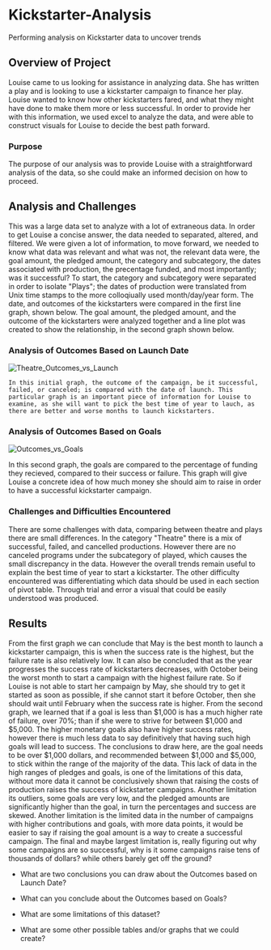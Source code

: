 # Kickstarter-Analysis
Performing analysis on Kickstarter data to uncover trends

## Overview of Project
  Louise came to us looking for assistance in analyzing data. She has written a play and is looking to use a kickstarter campaign to finance her play. Louise wanted to know how other kickstarters fared, and what they might have done to make them more or less successful. In order to provide her with this information, we used excel to analyze the data, and were able to construct visuals for Louise to decide the best path forward. 
  
### Purpose
  The purpose of our analysis was to provide Louise with a straightforward analysis of the data, so she could make an informed decision on how to proceed. 

## Analysis and Challenges
  This was a large data set to analyze with a lot of extraneous data. In order to get Louise a concise answer, the data needed to separated, altered, and filtered. We were given a lot of information, to move forward, we needed to know what data was relevant and what was not, the relevant data were, the goal amount, the pledged amount, the category and subcategory, the dates associated with production, the precentage funded, and most importantly; was it successful? To start, the category and subcategory were separated in order to isolate "Plays"; the dates of production were translated from Unix time stamps to the more colloqiually used month/day/year form. The date, and outcomes of the kickstarters were compared in the first line graph, shown below. The goal amount, the pledged amount, and the outcome of the kickstarters were analyzed together and a line plot was created to show the relationship, in the second graph shown below. 
    
### Analysis of Outcomes Based on Launch Date
  ![Theatre_Outcomes_vs_Launch](https://user-images.githubusercontent.com/106715300/174501191-b4fa58d6-de5f-4119-b0a1-a6a15fe1273d.png)
  
    In this initial graph, the outcome of the campaign, be it successful, failed, or canceled; is compared with the date of launch. This particular graph is an important piece of information for Louise to examine, as she will want to pick the best time of year to lauch, as there are better and worse months to launch kickstarters. 

### Analysis of Outcomes Based on Goals
  ![Outcomes_vs_Goals](https://user-images.githubusercontent.com/106715300/174501337-7f5855e8-276b-43a6-869f-2c97bed3a3f6.png)

  In this second graph, the goals are compared to the percentage of funding they recieved, compared to their success or failure. This graph will give Louise a concrete idea of how much money she should aim to raise in order to have a successful kickstarter campaign. 
### Challenges and Difficulties Encountered
  There are some challenges with data, comparing between theatre and plays there are small differences. In the category "Theatre" there is a mix of successful, failed, and cancelled productions. However there are no canceled programs under the subcategory of played, which causes the small discrepancy in the data. However the overall trends remain useful to explain the best time of year to start a kickstarter. The other difficulty encountered was differentiating which data should be used in each section of pivot table. Through trial and error a visual that could be easily understood was produced. 
## Results
  From the first graph we can conclude that May is the best month to launch a kickstarter campaign, this is when the success rate is the highest, but the failure rate is also relatively low. It can also be concluded that as the year progresses the success rate of kickstarters decreases, with October being the worst month to start a campaign with the highest failure rate. So if Louise is not able to start her campaign by May, she should try to get it started as soon as possible, if she cannot start it before October, then she should wait until February when the success rate is higher. 
    From the second graph, we learned that if a goal is less than $1,000 is has a much higher rate of failure, over 70%; than if she were to strive for between $1,000 and $5,000. The higher monetary goals also have higher success rates, however there is much less data to say definitively that having such high goals will lead to success. The conclusions to draw here, are the goal needs to be over $1,000 dollars, and recommended between $1,000 and $5,000, to stick within the range of the majority of the data. 
     This lack of data in the high ranges of pledges and goals, is one of the limitations of this data, without more data it cannot be conclusively shown that raising the costs of production raises the success of kickstarter campaigns. Another limitation its outliers, some goals are very low, and the pledged amounts are significantly higher than the goal, in turn the percentages and success are skewed. Another limitation is the limited data in the number of campaigns with higher contributions and goals, with more data points, it would be easier to say if raising the goal amount is a way to create a successful campaign. The final and maybe largest limitation is, really figuring out why some campaigns are so successful, why is it some campaigns raise tens of thousands of dollars? while others barely get off the ground?
      
  
  
- What are two conclusions you can draw about the Outcomes based on Launch Date?

- What can you conclude about the Outcomes based on Goals?

- What are some limitations of this dataset?

- What are some other possible tables and/or graphs that we could create?
